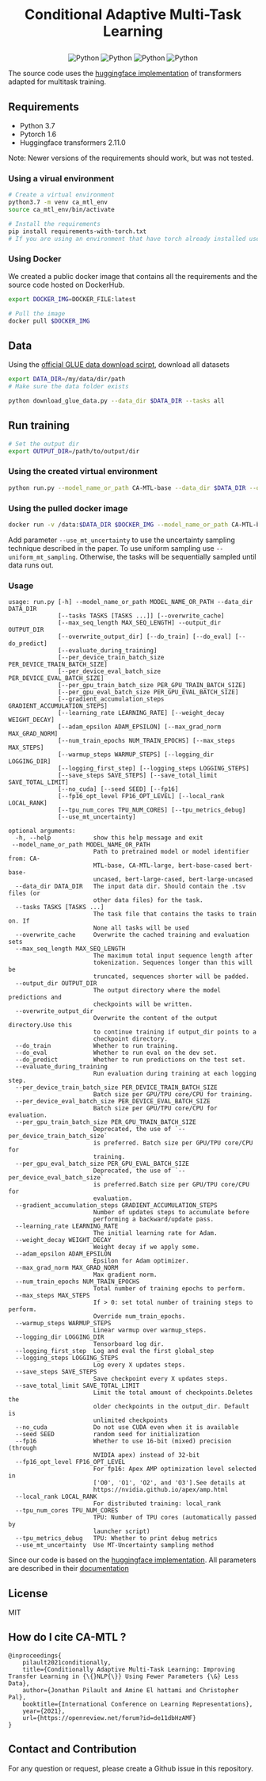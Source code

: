 <h1 align="center">
<p>Conditional Adaptive Multi-Task Learning</p>
</h1>

<p align="center">
    <a>
        <img alt="Python" src="https://img.shields.io/badge/Python-3.7-blue">
    </a>
    <a>
        <img alt="Python" src="https://img.shields.io/badge/Pytorch-1.6-blue">
    </a>
    <a>
        <img alt="Python" src="https://img.shields.io/badge/Release-1.0.0-blue">
    </a>
       <a>
        <img alt="Python" src="https://img.shields.io/badge/License-MIT-blue">
    </a>
</p>


The source code uses the [huggingface implementation](https://github.com/huggingface/transformers) of transformers adapted for multitask training.


## Requirements

- Python 3.7
- Pytorch 1.6
- Huggingface transformers 2.11.0 

Note: Newer versions of the requirements should work, but was not tested.

### Using a virual environment 

```bash
# Create a virtual environment
python3.7 -m venv ca_mtl_env
source ca_mtl_env/bin/activate 

# Install the requirements
pip install requirements-with-torch.txt
# If you are using an environment that have torch already installed use "requirements.txt"
```


### Using Docker

We created a public docker image that contains all the requirements and the source code hosted on DockerHub.

```bash
export DOCKER_IMG=DOCKER_FILE:latest

# Pull the image
docker pull $DOCKER_IMG
```

## Data

Using the [official GLUE data download scirpt](https://github.com/nyu-mll/jiant/blob/master/scripts/download_glue_data.py), download all datasets 

```bash
export DATA_DIR=/my/data/dir/path
# Make sure the data folder exists

python download_glue_data.py --data_dir $DATA_DIR --tasks all
```

## Run training 

```bash
# Set the output dir
export OUTPUT_DIR=/path/to/output/dir
```

### Using the created virtual environment
```bash
python run.py --model_name_or_path CA-MTL-base --data_dir $DATA_DIR --output_dir $OUTPUT_DIR --do_train
```

### Using the pulled docker image
```bash
docker run -v /data:$DATA_DIR $DOCKER_IMG --model_name_or_path CA-MTL-base --data_dir $DATA_DIR --output_dir $OUTPUT_DIR --do_train

```
Add parameter `--use_mt_uncertainty` to use the uncertainty sampling technique described in the paper. To use uniform sampling use `--uniform_mt_sampling`. Otherwise, the tasks will be sequentially sampled until data runs out.
### Usage 
```
usage: run.py [-h] --model_name_or_path MODEL_NAME_OR_PATH --data_dir DATA_DIR
              [--tasks TASKS [TASKS ...]] [--overwrite_cache]
              [--max_seq_length MAX_SEQ_LENGTH] --output_dir OUTPUT_DIR
              [--overwrite_output_dir] [--do_train] [--do_eval] [--do_predict]
              [--evaluate_during_training]
              [--per_device_train_batch_size PER_DEVICE_TRAIN_BATCH_SIZE]
              [--per_device_eval_batch_size PER_DEVICE_EVAL_BATCH_SIZE]
              [--per_gpu_train_batch_size PER_GPU_TRAIN_BATCH_SIZE]
              [--per_gpu_eval_batch_size PER_GPU_EVAL_BATCH_SIZE]
              [--gradient_accumulation_steps GRADIENT_ACCUMULATION_STEPS]
              [--learning_rate LEARNING_RATE] [--weight_decay WEIGHT_DECAY]
              [--adam_epsilon ADAM_EPSILON] [--max_grad_norm MAX_GRAD_NORM]
              [--num_train_epochs NUM_TRAIN_EPOCHS] [--max_steps MAX_STEPS]
              [--warmup_steps WARMUP_STEPS] [--logging_dir LOGGING_DIR]
              [--logging_first_step] [--logging_steps LOGGING_STEPS]
              [--save_steps SAVE_STEPS] [--save_total_limit SAVE_TOTAL_LIMIT]
              [--no_cuda] [--seed SEED] [--fp16]
              [--fp16_opt_level FP16_OPT_LEVEL] [--local_rank LOCAL_RANK]
              [--tpu_num_cores TPU_NUM_CORES] [--tpu_metrics_debug]
              [--use_mt_uncertainty]

optional arguments:
  -h, --help            show this help message and exit
 --model_name_or_path MODEL_NAME_OR_PATH
                        Path to pretrained model or model identifier from: CA-
                        MTL-base, CA-MTL-large, bert-base-cased bert-base-
                        uncased, bert-large-cased, bert-large-uncased
  --data_dir DATA_DIR   The input data dir. Should contain the .tsv files (or
                        other data files) for the task.
  --tasks TASKS [TASKS ...]
                        The task file that contains the tasks to train on. If
                        None all tasks will be used
  --overwrite_cache     Overwrite the cached training and evaluation sets
  --max_seq_length MAX_SEQ_LENGTH
                        The maximum total input sequence length after
                        tokenization. Sequences longer than this will be
                        truncated, sequences shorter will be padded.
  --output_dir OUTPUT_DIR
                        The output directory where the model predictions and
                        checkpoints will be written.
  --overwrite_output_dir
                        Overwrite the content of the output directory.Use this
                        to continue training if output_dir points to a
                        checkpoint directory.
  --do_train            Whether to run training.
  --do_eval             Whether to run eval on the dev set.
  --do_predict          Whether to run predictions on the test set.
  --evaluate_during_training
                        Run evaluation during training at each logging step.
  --per_device_train_batch_size PER_DEVICE_TRAIN_BATCH_SIZE
                        Batch size per GPU/TPU core/CPU for training.
  --per_device_eval_batch_size PER_DEVICE_EVAL_BATCH_SIZE
                        Batch size per GPU/TPU core/CPU for evaluation.
  --per_gpu_train_batch_size PER_GPU_TRAIN_BATCH_SIZE
                        Deprecated, the use of `--per_device_train_batch_size`
                        is preferred. Batch size per GPU/TPU core/CPU for
                        training.
  --per_gpu_eval_batch_size PER_GPU_EVAL_BATCH_SIZE
                        Deprecated, the use of `--per_device_eval_batch_size`
                        is preferred.Batch size per GPU/TPU core/CPU for
                        evaluation.
  --gradient_accumulation_steps GRADIENT_ACCUMULATION_STEPS
                        Number of updates steps to accumulate before
                        performing a backward/update pass.
  --learning_rate LEARNING_RATE
                        The initial learning rate for Adam.
  --weight_decay WEIGHT_DECAY
                        Weight decay if we apply some.
  --adam_epsilon ADAM_EPSILON
                        Epsilon for Adam optimizer.
  --max_grad_norm MAX_GRAD_NORM
                        Max gradient norm.
  --num_train_epochs NUM_TRAIN_EPOCHS
                        Total number of training epochs to perform.
  --max_steps MAX_STEPS
                        If > 0: set total number of training steps to perform.
                        Override num_train_epochs.
  --warmup_steps WARMUP_STEPS
                        Linear warmup over warmup_steps.
  --logging_dir LOGGING_DIR
                        Tensorboard log dir.
  --logging_first_step  Log and eval the first global_step
  --logging_steps LOGGING_STEPS
                        Log every X updates steps.
  --save_steps SAVE_STEPS
                        Save checkpoint every X updates steps.
  --save_total_limit SAVE_TOTAL_LIMIT
                        Limit the total amount of checkpoints.Deletes the
                        older checkpoints in the output_dir. Default is
                        unlimited checkpoints
  --no_cuda             Do not use CUDA even when it is available
  --seed SEED           random seed for initialization
  --fp16                Whether to use 16-bit (mixed) precision (through
                        NVIDIA apex) instead of 32-bit
  --fp16_opt_level FP16_OPT_LEVEL
                        For fp16: Apex AMP optimization level selected in
                        ['O0', 'O1', 'O2', and 'O3'].See details at
                        https://nvidia.github.io/apex/amp.html
  --local_rank LOCAL_RANK
                        For distributed training: local_rank
  --tpu_num_cores TPU_NUM_CORES
                        TPU: Number of TPU cores (automatically passed by
                        launcher script)
  --tpu_metrics_debug   TPU: Whether to print debug metrics
  --use_mt_uncertainty  Use MT-Uncertainty sampling method
```

Since our code is based on the [huggingface implementation](https://github.com/huggingface/transformers). 
All parameters are described in their [documentation](https://huggingface.co/transformers/main_classes/trainer.html?highlight=trainer)

## License

MIT

## How do I cite CA-MTL ?
```
@inproceedings{
    pilault2021conditionally,
    title={Conditionally Adaptive Multi-Task Learning: Improving Transfer Learning in {\{}NLP{\}} Using Fewer Parameters {\&} Less Data},
    author={Jonathan Pilault and Amine El hattami and Christopher Pal},
    booktitle={International Conference on Learning Representations},
    year={2021},
    url={https://openreview.net/forum?id=de11dbHzAMF}
}
```

## Contact and Contribution
For any question or request, please create a Github issue in this repository.



